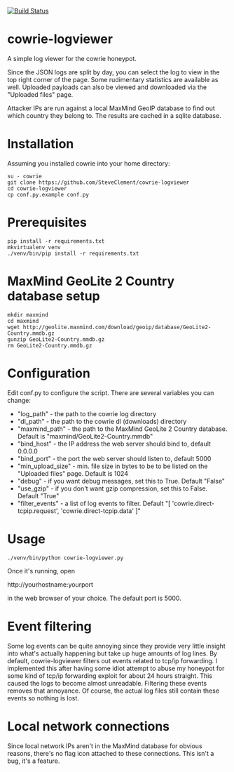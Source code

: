 [![Build Status](https://travis-ci.org/SteveClement/cowrie-logviewer.svg?branch=master)](https://travis-ci.org/SteveClement/cowrie-logviewer)

# cowrie-logviewer

A simple log viewer for the cowrie honeypot.

Since the JSON logs are split by day, you can select the log to view in the top right corner
of the page. Some rudimentary statistics are available as well. Uploaded payloads can also be
viewed and downloaded via the "Uploaded files" page.

Attacker IPs are run against a local MaxMind GeoIP database to find out which country they belong to. The results
are cached in a sqlite database. 

# Installation

Assuming you installed cowrie into your home directory:

```
su - cowrie
git clone https://github.com/SteveClement/cowrie-logviewer
cd cowrie-logviewer
cp conf.py.example conf.py
```

# Prerequisites

```
pip install -r requirements.txt
mkvirtualenv venv
./venv/bin/pip install -r requirements.txt
```

# MaxMind GeoLite 2 Country database setup

```
mkdir maxmind
cd maxmind
wget http://geolite.maxmind.com/download/geoip/database/GeoLite2-Country.mmdb.gz
gunzip GeoLite2-Country.mmdb.gz
rm GeoLite2-Country.mmdb.gz
```

# Configuration

Edit conf.py to configure the script. There are several variables you can change:

- "log_path" - the path to the cowrie log directory
- "dl_path" - the path to the cowrie dl (downloads) directory
- "maxmind_path" - the path to the MaxMind GeoLite 2 Country database. Default is "maxmind/GeoLite2-Country.mmdb"
- "bind_host" - the IP address the web server should bind to, default 0.0.0.0
- "bind_port" - the port the web server should listen to, default 5000
- "min_upload_size" - min. file size in bytes to be to be listed on the "Uploaded files" page. Default is 1024
- "debug" - if you want debug messages, set this to True. Default "False"
- "use_gzip" - if you don't want gzip compression, set this to False. Default "True"
- "filter_events" - a list of log events to filter. Default "[ 'cowrie.direct-tcpip.request', 'cowrie.direct-tcpip.data' ]"

# Usage

```
./venv/bin/python cowrie-logviewer.py
```

Once it's running, open 

http://yourhostname:yourport 

in the web browser of your choice. The default port is 5000.

# Event filtering

Some log events can be quite annoying since they provide very little insight into what's actually
happening but take up huge amounts of log lines. By default, cowrie-logviewer filters out
events related to tcp/ip forwarding. I implemented this after having some idiot attempt to
abuse my honeypot for some kind of tcp/ip forwarding exploit for about 24 hours straight. This
caused the logs to become almost unreadable. Filtering these events removes that annoyance.
Of course, the actual log files still contain these events so nothing is lost.

# Local network connections

Since local network IPs aren't in the MaxMind database for obvious reasons, there's no flag icon
attached to these connections. This isn't a bug, it's a feature.
